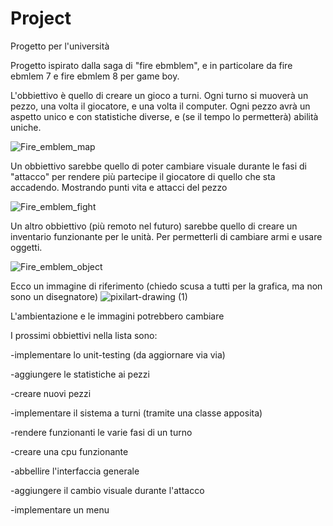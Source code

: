 # Project
Progetto per l'università

Progetto ispirato dalla saga di "fire ebmblem", e in particolare da fire ebmlem 7 e fire ebmlem 8 per game boy.

L'obbiettivo è quello di creare un gioco a turni. Ogni turno si muoverà un pezzo, una volta il giocatore, e una volta il computer. 
Ogni pezzo avrà un aspetto unico e con statistiche diverse, e (se il tempo lo permetterà) abilità uniche.

![Fire_emblem_map](https://user-images.githubusercontent.com/102967110/175330515-b18d736e-463f-4724-b0db-20b7554673bb.png)

Un obbiettivo sarebbe quello di poter cambiare visuale durante le fasi di "attacco" per rendere più partecipe il giocatore di quello che sta accadendo. Mostrando punti vita e attacci del pezzo

![Fire_emblem_fight](https://user-images.githubusercontent.com/102967110/175329978-1c87156b-9cea-4c34-869d-1b0696174d12.png)

Un altro obbiettivo (più remoto nel futuro) sarebbe quello di creare un inventario funzionante per le unità.
Per permetterli di cambiare armi e usare oggetti.

![Fire_emblem_object](https://user-images.githubusercontent.com/102967110/175331459-9ffdd0bd-ddf5-4249-8415-703a657b6686.png)

Ecco un immagine di riferimento (chiedo scusa a tutti per la grafica, ma non sono un disegnatore)
![pixilart-drawing (1)](https://user-images.githubusercontent.com/102967110/175394747-f18c3a0f-7112-41a9-9f33-ee9eb40ffdec.png)

L'ambientazione e le immagini potrebbero cambiare


I prossimi obbiettivi nella lista sono:

-implementare lo unit-testing (da aggiornare via via)

-aggiungere le statistiche ai pezzi

-creare nuovi pezzi

-implementare il sistema a turni (tramite una classe apposita)

-rendere funzionanti le varie fasi di un turno

-creare una cpu funzionante

-abbellire l'interfaccia generale

-aggiungere il cambio visuale durante l'attacco

-implementare un menu

